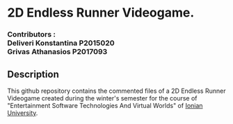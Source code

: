 # 2D Endless Runner Videogame.
### Contributors :<br>Deliveri Konstantina P2015020<br>Grivas Athanasios P2017093

## Description
This github repository contains the commented files of a 2D Endless Runner Videogame created during the winter's semester for the course of "Entertainment Software Technologies And Virtual Worlds" of [Ionian University](https://ionio.gr/).
